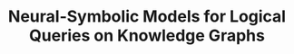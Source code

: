---
title: "Neural-Symbolic Models for Logical Queries on Knowledge Graphs"
image: /assets/images/papers/gnn-qe-thumbnail.jpg
conference: ICML
time: 2022.07
authors:
  - Zhaocheng Zhu
  - Mikhail Galkin
  - Zuobai Zhang
  - Jian Tang
links:
  - title: Paper
    link: https://arxiv.org/pdf/2205.10128.pdf
  - title: Code
    link: https://github.com/DeepGraphLearning/GNN-QE
categories:
  - selected
tags:
  - graph representation learning
  - knowledge graph
---